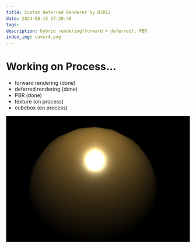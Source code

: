 ```yaml
---
title: Custom Deferred Renderer by D3D12
date: 2024-08-15 17:20:48
tags:
description: hybrid rendering(forward + deferred), PBR
index_img: cover4.png
---
```


# Working on Process...


* forward rendering (done)
* deferred rendering (done)
* PBR (done)
* texture (on process)
* cubebox (on process)



![](Physically-Based-Rendering-with-DirectX-12/1.png)


